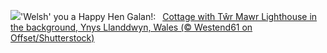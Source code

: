 ![](https://www.bing.com/th?id=OHR.CoastalWales_EN-US9397534673_UHD.jpg&w=1000)'Welsh' you a Happy Hen Galan!:&nbsp;&ensp;[Cottage with Tŵr Mawr Lighthouse in the background, Ynys Llanddwyn, Wales (© Westend61 on Offset/Shutterstock)](https://www.bing.com/th?id=OHR.CoastalWales_EN-US9397534673_UHD.jpg)
<br><br/>
